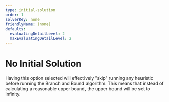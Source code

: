 ```yaml
---
type: initial-solution
order: 1
solverKey: none 
friendlyName: (none) 
defaults:
  evaluatingDetailLevel: 2 
  maxEvaluatingDetailLevel: 2 
---
```


# No Initial Solution

Having this option selected will effectively "skip" running any heuristic before running the Branch
and Bound algorithm. This means that instead of calculating a reasonable upper bound, the upper
bound will be set to infinity. 


